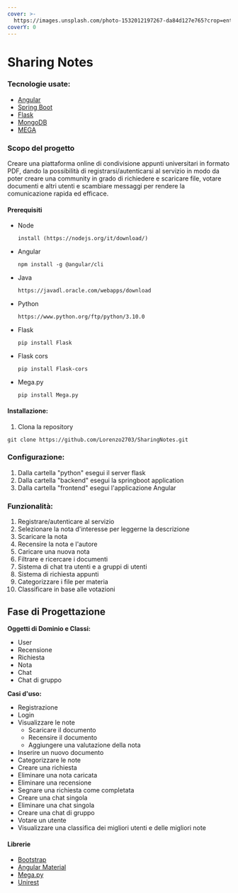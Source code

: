 ```yaml
---
cover: >-
  https://images.unsplash.com/photo-1532012197267-da84d127e765?crop=entropy&cs=srgb&fm=jpg&ixid=MnwxOTcwMjR8MHwxfHNlYXJjaHw1fHxib29rfGVufDB8fHx8MTY0MDM2Njg5OQ&ixlib=rb-1.2.1&q=85
coverY: 0
---
```


# Sharing Notes

### Tecnologie usate:

* [Angular](https://angular.io)
* [Spring Boot](https://spring.io)
* [Flask](https://flask.palletsprojects.com/en/2.0.x/)
* [MongoDB](https://www.mongodb.com)
* [MEGA](https://mega.nz)

### Scopo del progetto

Creare una piattaforma online di condivisione appunti universitari in formato PDF, dando la possibilità di registrarsi/autenticarsi al servizio in modo da poter creare una community in grado di richiedere e scaricare file, votare documenti e altri utenti e scambiare messaggi per rendere la comunicazione rapida ed efficace.

#### Prerequisiti

*   Node

    ```
    install (https://nodejs.org/it/download/)
    ```
*   Angular

    ```
    npm install -g @angular/cli
    ```
*   Java

    ```
    https://javadl.oracle.com/webapps/download
    ```
*   Python

    ```
    https://www.python.org/ftp/python/3.10.0
    ```
*   Flask

    ```
    pip install Flask
    ```
*   Flask cors

    ```
    pip install Flask-cors
    ```
*   Mega.py

    ```
    pip install Mega.py
    ```

#### Installazione:

1. Clona la repository

```
git clone https://github.com/Lorenzo2703/SharingNotes.git
```

### Configurazione:

1. Dalla cartella "python" esegui il server flask
2. Dalla cartella "backend" esegui la springboot application
3. Dalla cartella "frontend" esegui l'applicazione Angular

### Funzionalità:

1. Registrare/autenticare al servizio
2. Selezionare la nota d'interesse per leggerne la descrizione
3. Scaricare la nota
4. Recensire la nota e l'autore
5. Caricare una nuova nota
6. Filtrare e ricercare i documenti
7. Sistema di chat tra utenti e a gruppi di utenti
8. Sistema di richiesta appunti
9. Categorizzare i file per materia
10. Classificare in base alle votazioni

## Fase di Progettazione

**Oggetti di Dominio e Classi:**

* User
* Recensione
* Richiesta
* Nota
* Chat
* Chat di gruppo

**Casi d'uso:**

* Registrazione
* Login
* Visualizzare le note
  * Scaricare il documento
  * Recensire il documento
  * Aggiungere una valutazione della nota
* Inserire un nuovo documento
* Categorizzare le note
* Creare una richiesta
* Eliminare una nota caricata
* Eliminare una recensione
* Segnare una richiesta come completata
* Creare una chat singola
* Eliminare una chat singola
* Creare una chat di gruppo
* Votare un utente
* Visualizzare una classifica dei migliori utenti e delle migliori note

#### Librerie

* [Bootstrap](https://getbootstrap.com)
* [Angular Material](https://material.angular.io)
* [Mega.py](https://pypi.org/project/mega.py/)
* [Unirest](http://kong.github.io/unirest-java/)
